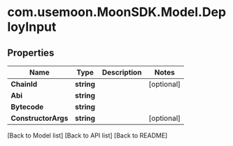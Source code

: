 # com.usemoon.MoonSDK.Model.DeployInput

## Properties

| Name                | Type       | Description | Notes       |
| ------------------- | ---------- | ----------- | ----------- |
| **ChainId**         | **string** |             | \[optional] |
| **Abi**             | **string** |             |             |
| **Bytecode**        | **string** |             |             |
| **ConstructorArgs** | **string** |             | \[optional] |

\[Back to Model list] \[Back to API list] \[Back to README]
